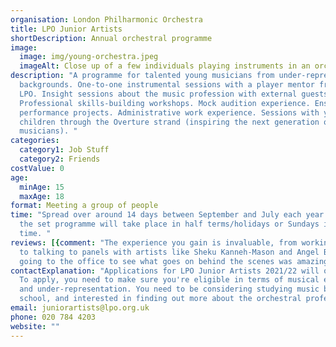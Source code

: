 ```yaml
---
organisation: London Philharmonic Orchestra
title: LPO Junior Artists
shortDescription: Annual orchestral programme
image:
  image: img/young-orchestra.jpeg
  imageAlt: Close up of a few individuals playing instruments in an orchestra
description: "A programme for talented young musicians from under-represented
  backgrounds. One-to-one instrumental sessions with a player mentor from the
  LPO. Insight sessions about the music profession with external guests.
  Professional skills-building workshops. Mock audition experience. Ensemble
  performance projects. Administrative work experience. Sessions with younger
  children through the Overture strand (inspiring the next generation of
  musicians). "
categories:
  category1: Job Stuff
  category2: Friends
costValue: 0
age:
  minAge: 15
  maxAge: 18
format: Meeting a group of people
time: "Spread over around 14 days between September and July each year. Most of
  the set programme will take place in half terms/holidays or Sundays in term
  time. "
reviews: [{comment: "The experience you gain is invaluable, from working with LPO players
  to talking to panels with artists like Sheku Kanneh-Mason and Angel Blue, and
  going to the office to see what goes on behind the scenes was amazing!"}]
contactExplanation: "Applications for LPO Junior Artists 2021/22 will open in Spring 2021.
  To apply, you need to make sure you're eligible in terms of musical experience
  and under-representation. You need to be considering studying music beyond
  school, and interested in finding out more about the orchestral profession. "
email: juniorartists@lpo.org.uk
phone: 020 784 4203
website: ""
---
```

